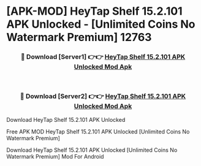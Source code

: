# [APK-MOD] HeyTap Shelf 15.2.101 APK Unlocked - [Unlimited Coins No Watermark Premium] 12763



<div align="center">
<h3>🔴 Download [Server1] 👉👉 <a href="https://momento.my/?title=HeyTap_Shelf_15.2.101_APK_Unlocked">HeyTap Shelf 15.2.101 APK Unlocked Mod Apk</a></h3><br>

<h3>🔴 Download [Server2] 👉👉 <a href="https://momento.my/?title=HeyTap_Shelf_15.2.101_APK_Unlocked">HeyTap Shelf 15.2.101 APK Unlocked Mod Apk</a></h3>
</div>



Download HeyTap Shelf 15.2.101 APK Unlocked 

Free APK MOD HeyTap Shelf 15.2.101 APK Unlocked [Unlimited Coins No Watermark Premium]

Download HeyTap Shelf 15.2.101 APK Unlocked [Unlimited Coins No Watermark Premium] Mod For Android
